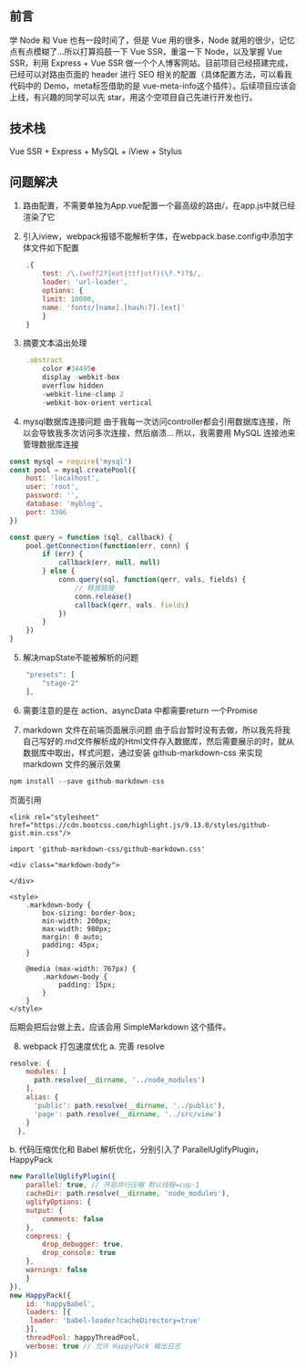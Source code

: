## 前言

学 Node 和 Vue 也有一段时间了，但是 Vue 用的很多，Node 就用的很少，记忆点有点模糊了...所以打算捣鼓一下 Vue SSR，重温一下 Node，以及掌握 Vue SSR，利用 Express + Vue SSR 做一个个人博客网站。目前项目已经搭建完成，已经可以对路由页面的 header 进行 SEO 相关的配置（具体配置方法，可以看我代码中的 Demo，meta标签借助的是 vue-meta-info这个插件）。后续项目应该会上线，有兴趣的同学可以先 star，用这个空项目自己先进行开发也行。

## 技术栈

Vue SSR + Express + MySQL + iView + Stylus

## 问题解决

1. 路由配置，不需要单独为App.vue配置一个最高级的路由/，在app.js中就已经渲染了它

2. 引入iview，webpack报错不能解析字体，在webpack.base.config中添加字体文件如下配置
```javascript
    ,{
        test: /\.(woff2?|eot|ttf|otf)(\?.*)?$/,
        loader: 'url-loader',
        options: {
        limit: 10000,
        name: 'fonts/[name].[hash:7].[ext]'
        }
    }
```

3. 摘要文本溢出处理
```javascript
    .abstract 
        color #34495e
        display -webkit-box
        overflow hidden
        -webkit-line-clamp 2
        -webkit-box-orient vertical
```

4. mysql数据库连接问题
    由于我每一次访问controller都会引用数据库连接，所以会导致我多次访问多次连接，然后崩溃...
    所以，我需要用 MySQL 连接池来管理数据库连接
```javascript
const mysql = require('mysql')
const pool = mysql.createPool({
    host: 'localhost',
    user: 'root',
    password: '',
    database: 'myblog',
    port: 3306
})

const query = function (sql, callback) {
    pool.getConnection(function(err, conn) {
        if (err) {
            callback(err, null, null)
        } else {
            conn.query(sql, function(qerr, vals, fields) {
                // 释放链接
                conn.release()
                callback(qerr, vals. fields)
            })
        }
    })
}
```

5. 解决mapState不能被解析的问题
```javascript
    "presets": [
        "stage-2"
    ],
```

6. 需要注意的是在 action、asyncData 中都需要return 一个Promise

7. markdown 文件在前端页面展示问题
由于后台暂时没有去做，所以我先将我自己写好的.md文件解析成的Html文件存入数据库，然后需要展示的时，就从数据库中取出，样式问题，通过安装 github-markdown-css 来实现 markdown 文件的展示效果
```javascript
npm install --save github-markdown-css
```
页面引用
```javascrip
<link rel="stylesheet" href="https://cdn.bootcss.com/highlight.js/9.13.0/styles/github-gist.min.css"/>

import 'github-markdown-css/github-markdown.css'

<div class="markdown-body">

</div>

<style>
    .markdown-body {
		box-sizing: border-box;
		min-width: 200px;
		max-width: 980px;
		margin: 0 auto;
		padding: 45px;
	}

	@media (max-width: 767px) {
		.markdown-body {
			padding: 15px;
		}
	}
</style>
```
后期会把后台做上去，应该会用 SimpleMarkdown 这个插件。

8. webpack 打包速度优化
a. 完善 resolve
```javascript
resolve: {
    modules: [
      path.resolve(__dirname, '../node_modules')
    ],
    alias: {
      'public': path.resolve(__dirname, '../public'),
      'page': path.resolve(__dirname, '../src/view')
    }
  },
```

b. 代码压缩优化和 Babel 解析优化，分别引入了 ParallelUglifyPlugin，HappyPack
```javascript
new ParallelUglifyPlugin({
    parallel: true, // 开启并行压缩 默认线程=cup-1
    cacheDir: path.resolve(__dirname, 'node_modules'),
    uglifyOptions: {
    output: {
        comments: false
    },
    compress: {
        drop_debugger: true,
        drop_console: true
    },
    warnings: false
    }
}),
new HappyPack({
    id: 'happyBabel',
    loaders: [{
     loader: 'babel-loader?cacheDirectory=true'
    }],
    threadPool: happyThreadPool,
    verbose: true // 允许 HappyPack 输出日志
})
```